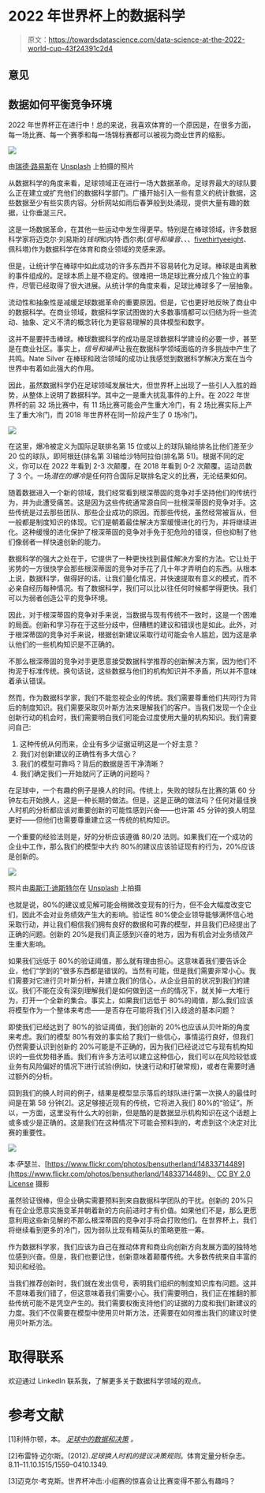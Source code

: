 # 2022 年世界杯上的数据科学

> 原文：<https://towardsdatascience.com/data-science-at-the-2022-world-cup-43f24391c2d4>

## 意见

## 数据如何平衡竞争环境

2022 年世界杯正在进行中！总的来说，我喜欢体育的一个原因是，在很多方面，每一场比赛、每一个赛季和每一场锦标赛都可以被视为商业世界的缩影。

![](img/b26ec51baa47b6f3231f5da01be01326.png)

由[瑞德·路易斯](https://unsplash.com/@historysoccerof?utm_source=medium&utm_medium=referral)在 [Unsplash](https://unsplash.com?utm_source=medium&utm_medium=referral) 上拍摄的照片

从数据科学的角度来看，足球领域正在进行一场大数据革命。足球界最大的球队要么正在建立或扩充他们的数据科学部门。广播开始引入一些有意义的统计数据，这些数据至少有些实质内容。分析网站如雨后春笋般到处涌现，提供大量有趣的数据，让你垂涎三尺。

这是一场数据革命，在其他一些运动中发生得更早。特别是在棒球领域，许多数据科学家将迈克尔·刘易斯的*钱球*和内特·西尔弗(*信号和噪音*、*、*、[fivethirtyeeight](https://fivethirtyeight.com/)、佩科塔)作为数据科学在体育和商业领域的灵感来源。

但是，让统计学在棒球中如此成功的许多东西并不容易转化为足球。棒球是由离散的事件组成的。足球本质上是不稳定的。很难把一场足球比赛分成几个独立的事件，尽管已经取得了很大进展。从统计学的角度来看，足球比棒球多了一层抽象。

流动性和抽象性是减缓足球数据革命的重要原因。但是，它也更好地反映了商业中的数据科学。在商业领域，数据科学家试图做的大多数事情都可以归结为将一些流动、抽象、定义不清的概念转化为更容易理解的具体模型和数字。

这并不是要抨击棒球。棒球数据科学的成功是足球数据科学建设的必要一步，甚至是在商业社区。事实上，*信号和噪声*让我在数据科学领域面临的许多挑战中产生了共鸣。Nate Silver 在棒球和政治领域的成功让我感觉到数据科学解决方案在当今世界中有着如此强大的作用。

因此，虽然数据科学仍在足球领域发展壮大，但世界杯上出现了一些引人入胜的趋势，从整体上说明了数据科学。其中之一是重大扰乱事件的上升。在 2022 年世界杯的前 32 场比赛中，有 11 场比赛可能会产生重大冷门，有 2 场比赛实际上产生了重大冷门，而 2018 年世界杯在同一阶段产生了 0 场冷门。

![](img/80b10eba0b09de01cc1fa6a66661163f.png)

在这里，爆冷被定义为国际足联排名第 15 位或以上的球队输给排名比他们差至少 20 位的球队，即阿根廷(排名第 3)输给沙特阿拉伯(排名第 51)。根据不同的定义，你可以在 2022 年看到 2-3 次颠覆，在 2018 年看到 0-2 次颠覆。运动员数了 3 个。一场*潜在的爆冷*是任何符合国际足联排名定义的比赛，无论结果如何。

随着数据进入一个新的领域，我们经常看到根深蒂固的竞争对手坚持他们的传统行为，并为此遭受痛苦。这是因为这些传统通常源自同一批根深蒂固的竞争对手。这些传统是过去那些团队、那些企业成功的原因。而那些传统，虽然经常被盲从，但一般都是制度知识的体现。它们是朝着最佳解决方案缓慢进化的行为，并将继续进化。这种缓慢的进化保护了根深蒂固的竞争对手免于犯危险的错误，但也抑制了他们像弱者一样快速创新的能力。

数据科学的强大之处在于，它提供了一种更快找到最佳解决方案的方法。它让处于劣势的一方很快学会那些根深蒂固的竞争对手花了几十年才弄明白的东西。从根本上说，数据科学，做得好的话，让我们量化情况，并快速提取有意义的模式，而不必亲自经历每种情况。有了数据科学，我们可以比以往任何时候都学得更快。我们可以为弱者创造公平的竞争环境。

因此，对于根深蒂固的竞争对手来说，当数据与现有传统不一致时，这是一个困难的局面。创新和学习存在于这些分歧中，但糟糕的建议和错误也是如此。此外，对于根深蒂固的竞争对手来说，根据创新建议采取行动可能会令人尴尬，因为这是承认他们的一些机构知识是不正确的。

不那么根深蒂固的竞争对手更愿意接受数据科学推荐的创新解决方案，因为他们不拘泥于标准传统。换句话说，这些数据与他们的机构知识并不矛盾，所以并不意味着承认错误。

然而，作为数据科学家，我们不能忽视企业的传统。我们需要尊重他们共同行为背后的制度知识。我们需要采取贝叶斯方法来理解我们的客户。当我们发现一个企业创新行动的机会时，我们需要明白我们可能会过度使用大量的机构知识。我们需要问自己:

1.  这种传统从何而来，企业有多少证据证明这是一个好主意？
2.  我们对创新建议的正确性有多大信心？
3.  我们的模型可靠吗？背后的数据是否干净清晰？
4.  我们确定我们一开始就问了正确的问题吗？

在足球中，一个有趣的例子是换人的时间。传统上，失败的球队在比赛的第 60 分钟左右开始换人，这是一种长期的做法。但是，这是正确的做法吗？任何对最佳换人时机的分析都应该对重要创新的可能性感到兴奋——也许第 45 分钟的换人明显更好——但他们也需要尊重建立这一传统的机构知识。

一个重要的经验法则是，好的分析应该遵循 80/20 法则。如果我们在一个成功的企业中工作，那么我们的模型中大约 80%的建议应该验证现有的行为，20%应该是创新的。

![](img/8c0e3366fd4cddaefebec5bf9284b5a3.png)

照片由[奥斯汀·迪斯特尔](https://unsplash.com/@austindistel?utm_source=medium&utm_medium=referral)在 [Unsplash](https://unsplash.com?utm_source=medium&utm_medium=referral) 上拍摄

也就是说，80%的建议或见解可能会稍微改变现有的行为，但不会大幅度改变它们，因此不会对业务绩效产生大的影响。验证性 80%使企业领导能够满怀信心地采取行动，并让我们相信我们拥有良好的数据和可靠的模型，并且我们已经提出了正确的问题。创新的 20%是我们真正感到兴奋的地方，因为有机会对业务绩效产生重大影响。

如果我们远低于 80%的验证阈值，那么就有理由担心。这意味着我们要告诉企业，他们“学到的”很多东西都是错误的。当然有可能，但是我们需要非常小心。我们需要对它进行贝叶斯分析，并建立我们的信心，从企业目前的状况到我们的建议。我们不能在没有深刻理解我们是如何做到这一点的情况下，就关掉一大堆行为，打开一个全新的集合。事实上，如果我们远低于 80%的阈值，那么我们应该将模型作为一个整体来考虑——是否存在可能将我们引入歧途的基本问题？

即使我们已经达到了 80%的验证阈值，我们创新的 20%也应该从贝叶斯的角度来考虑。我们的模型 80%有效的事实给了我们一些信心，事情运行良好，但我们仍然需要认识到创新的 20%可能是不正确的，因为我们已经说过它与现有机构知识的一些优势相矛盾。我们有许多方法可以建立这种信心，我们可以在风险较低或业务有风险偏好的情况下进行试验(例如，快速行动和打破常规)，或者在需要时通过额外的分析。

回到我们的换人时间的例子，结果是模型显示落后的球队进行第一次换人的最佳时间是在第 58 分钟[2]。这足够接近现有的传统，它将进入我们 80%的“验证”。所以，一方面，这里没有什么大的创新，但是酷的是数据显示机构知识在这个话题上或多或少是正确的。这是我们在这种情况下可能会预料到的，考虑到这个决定对比赛的重要性。

![](img/571607161e6d39ed5b13b0485135c7d8.png)

本·萨瑟兰、[https://www.flickr.com/photos/bensutherland/14833714489](https://www.flickr.com/photos/bensutherland/14833714489)、 [CC BY 2.0 License](https://creativecommons.org/licenses/by/2.0/) 摄影

虽然验证很棒，但企业确实需要预料到来自数据科学团队的干扰。创新的 20%只有在企业愿意实施变革并朝着新的方向前进时才有价值。如果他们不是，那么更愿意利用这些新见解的不那么根深蒂固的竞争对手将会打败他们。在世界杯上，我们将继续看到更多的冷门，因为弱队比现有精英队的策略更胜一筹。

作为数据科学家，我们应该为自己在推动体育和商业向创新方向发展方面的独特地位感到兴奋。但是，我们也要记住，创新意味着颠覆传统。大多数传统来自丰富的知识和经验。

当我们推荐创新时，我们就在发出信号，表明我们组织的制度知识库有问题。这并不意味着我们错了，但这意味着我们需要小心。我们需要明白，我们正在推翻的那些传统可能不是凭空产生的。我们需要权衡支持他们的证据的力度和我们新建议的力度。我们不仅需要在模型中使用贝叶斯方法，还需要在如何推出我们的建议时使用贝叶斯方法。

# 取得联系

欢迎通过 LinkedIn 联系我，了解更多关于数据科学领域的观点。

# **参考文献**

[1]利特尔顿，本。 [*足球中的数据和决策*](https://www.strategy-business.com/blog/Data-and-decisions-in-soccer) *。*

[2]布雷特·迈尔斯。(2012).*足球换人时机的提议决策规则*。体育定量分析杂志。8.11–11.10.1515/1559–0410.1349.

[3]迈克尔·考克斯。世界杯冲击:小组赛的惊喜会让比赛变得不那么有趣吗？